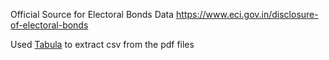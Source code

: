 Official Source for Electoral Bonds Data https://www.eci.gov.in/disclosure-of-electoral-bonds

Used [Tabula](https://tabula.technology/) to extract csv from the pdf files
